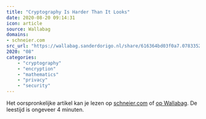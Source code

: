 ```yaml
---
title: "Cryptography Is Harder Than It Looks"
date: 2020-08-20 09:14:31
icon: article
source: Wallabag
domains:
- schneier.com
src_url: "https://wallabag.sanderdorigo.nl/share/616364bd03f0a7.07833526"
2020: "08"
categories:
    - "cryptography"
    - "encryption"
    - "mathematics"
    - "privacy"
    - "security"
---
```

Het oorspronkelijke artikel kan je lezen op [schneier.com](https://www.schneier.com/blog/archives/2016/03/cryptography_is.html) of [op Wallabag](https://wallabag.sanderdorigo.nl/share/616364bd03f0a7.07833526). De leestijd is ongeveer 4 minuten.